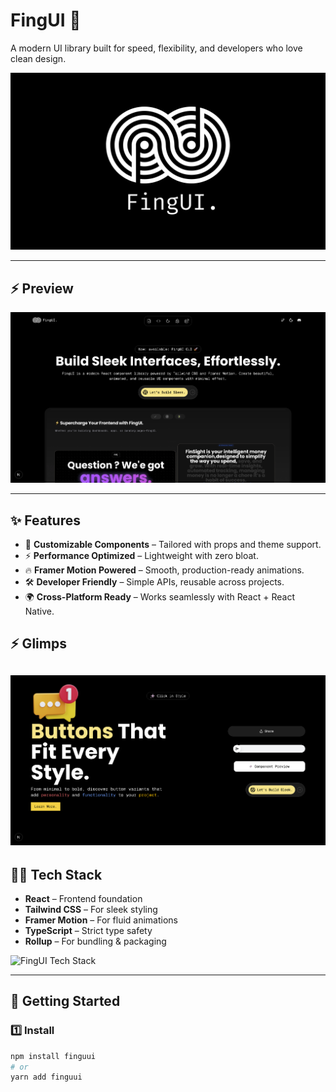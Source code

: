 # FingUI 🚀  
A modern UI library built for speed, flexibility, and developers who love clean design.  

![FingUI Banner](./public/fing.jpg) <!-- Image 1 -->

---
## ⚡️ Preview
![FingUI Homepage](./public/home.png) <!-- Image 2 -->

---
## ✨ Features
- 🎨 **Customizable Components** – Tailored with props and theme support.  
- ⚡ **Performance Optimized** – Lightweight with zero bloat.  
- 🔥 **Framer Motion Powered** – Smooth, production-ready animations.  
- 🛠️ **Developer Friendly** – Simple APIs, reusable across projects.  
- 🌍 **Cross-Platform Ready** – Works seamlessly with React + React Native.  
## ⚡️ Glimps
![FingUI Components](./public/button.png) <!-- Image 2 -->
---

## 🧑‍💻 Tech Stack
- **React** – Frontend foundation  
- **Tailwind CSS** – For sleek styling  
- **Framer Motion** – For fluid animations  
- **TypeScript** – Strict type safety  
- **Rollup** – For bundling & packaging  

![FingUI Tech Stack](./assets/tech-stack.png) <!-- Image 2 -->

---

## 🚀 Getting Started  

### 1️⃣ Install
```bash
npm install finguui
# or
yarn add finguui
